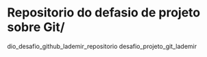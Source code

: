# Repositorio do defasio de projeto sobre Git/
dio_desafio_github_lademir_repositorio
desafio_projeto_git_lademir

